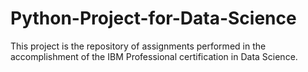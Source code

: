 # Python-Project-for-Data-Science

This project is the repository of assignments performed in the accomplishment of the IBM Professional certification in Data Science.

